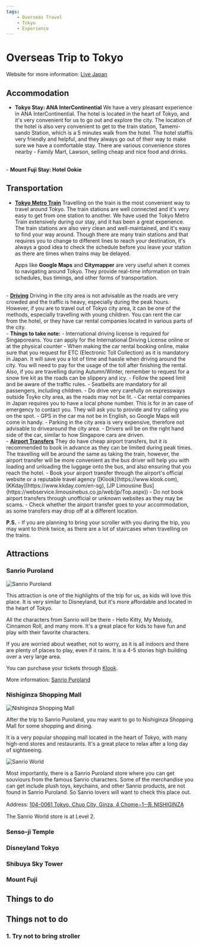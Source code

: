 ```yaml
---
tags:
    - Overseas Travel
    - Tokyo
    - Experience
---
```


# Overseas Trip to Tokyo

Website for more information: [Live Japan](https://livejapan.com/ja/in-tokyo/in-pref-chiba/in-narita/spot-lj0000001/)

## Accommodation

- <b>Tokyo Stay: ANA InterContinential</b>
We have a very pleasant experience in ANA InterContinential. The hotel is located in the heart of Tokyo, and it's very convenient for us to go out and explore the city. The location of the hotel is also very convenient to get to the train station, Tamemi-sando Station, which is a 5 minutes walk from the hotel. 
The hotel staffis very friendly and helpful, and they always go out of their way to make sure we have a comfortable stay.
There are various convenience stores nearby - Family Mart, Lawson, selling cheap and nice food and drinks.
<br>
- <b>Mount Fuji Stay: Hotel Ookie</b>

## Transportation

- <u><b>Tokyo Metro Train</b></u>
  Travelling on the train is the most convenient way to travel around Tokyo. The train stations are well connected and it's very easy to get from one station to another. 
  We have used the Tokyo Metro Train extensively during our stay, and it has been a great experience.
  The train stations are also very clean and well-maintained, and it's easy to find your way around.
  Though there are many train stations and that requires you to change to different lines to reach your destination, it's always a good idea to check the schedule before you leave your station as there are times when trains may be delayed.

  Apps like <b>Google Maps</b> and <b>Citymapper</b> are very useful when it comes to navigating around Tokyo. They provide real-time information on train schedules, bus timings, and other forms of transportation.
<br>
- <u><b>Driving</b></u>
  Driving in the city area is not advisable as the roads are very crowded and the traffic is heavy, especially during the peak hours. However, if you are to travel out of Tokyo city area, it can be one of the methods, especially travelling with young children.
  You can rent the car from the hotel, or they have car rental companies located in various parts of the city.
<br>
  - <b>Things to take note:</b>
    - International driving license is required for Singaporeans. You can apply for the International Driving License online or at the physical counter
    - When making the car rental booking online, make sure that you request for ETC (Electronic Toll Collection) as it is mandatory in Japan. It will save you a lot of time and hassle when driving around the city. You will need to pay for the usage of the toll after finishing the rental.
    Also, if you are travelling during Autumn/Winter, remember to request for a snow tire kit as the roads can be slippery and icy.
    - Follow the speed limit and be aware of the traffic rules.
    - Seatbelts are mandatory for all passengers, including children.
    - Do drive very carefully on expressways outside Toyko city area, as the roads may not be lit.
    - Car rental companies in Japan requires you to have a local phone number. This is for in an case of emergency to contact you. They will ask you to provide and try calling you on the spot.
    - GPS in the car ma not be in English, so Google Maps will come in handy. 
    - Parking in the city area is very expensive, therefore not advisable to drivearound the city area.
    - Drivers will be on the right hand side of the car, similar to how Singapore cars are driven.
<br>
- <u><b>Airport Transfers</b></u>
  They do have cheap airport transfers, but it is recommended to book in advance as they can be limited during peak times. The travelling will be around the same as taking the train, however, the airport transfer will be more convenient as the bus driver will help you with loading and unloading the luggage onto the bus, and also ensuring that you reach the hotel.
  - Book your airport transfer through the airport's official website or a reputable travel agency ([Klook](https://www.klook.com), [KKday](https://www.kkday.com/en-sg), [JP Limousine Bus](https://webservice.limousinebus.co.jp/web/jp/Top.aspx))
  - Do not book airport transfers through unofficial or unknown websites as they may be scams.
  - Check whether the airport transfer goes to your accommodation, as some transfers may drop off at a different location.

<b>P.S.</b> - If you are planning to bring your scroller with you during the trip, you may want to think twice, as there are a lot of staircases when travelling on the trains.


## Attractions

### Sanrio Puroland

![Sanrio Puroland](https://www.puroland.jp/wp-content/uploads/2023/10/top_kv_001_PC-scaled.jpg)

<p>
This attraction is one of the highlights of the trip for us, as kids will love this place. It is very similar to Disneyland, but it's more affordable and located in the heart of Tokyo.

All the characters from Sanrio will be there - Hello Kitty, My Melody, Cinnamon Roll, and many more. It's a great place for kids to have fun and play with their favorite characters.

If you are worried about weather, not to worry, as it is all indoors and there are plenty of places to play, even if it rains. It is a 4-5 stories high building over a very large area.

You can purchase your tickets through [Klook](https://www.klook.com/activity/2276-sanrio-puroland-tokyo/?spm=SearchResult.SearchResult_LIST&clickId=05534189c0).

More information: [Sanrio Puroland](https://en.puroland.jp/language/)
</p>

### Nishiginza Shopping Mall

![Nishiginza Shopping Mall](https://lh3.googleusercontent.com/p/AF1QipPikjR3LXhTMatNS1cK8hAzCbfkAlhEjQ89RNi7=s1360-w1360-h1020)

<p>
After the trip to Sanrio Puroland, you may want to go to Nishiginza Shopping Mall for some shopping and dining.

It is a very popular shopping mall located in the heart of Tokyo, with many high-end stores and restaurants. It's a great place to relax after a long day of sightseeing.

![Sanrio World](https://a.mktgcdn.com/p/ge_Em8eodu7u6J7pQSuBFCZ4RvegOGzQr1eiJ_R7Jtw/4032x3024.jpg)

Most importantly, there is a Sanrio Puroland store where you can get souviours from the famous Sanrio characters. Some of the merchandise you can get include plush toys, keychains, and other Sanrio products, are not found in Sanrio Puroland. So Sanrio lovers will want to check this place out.

Address: [104-0061 Tokyo, Chuo City, Ginza, 4 Chome−1−先 NISHIGINZA](https://www.google.com/maps?client=safari&sca_esv=813837a4ab300c6b&rls=en&sxsrf=ADLYWIIOIqryuJ5VPcZoQAGCc6PYGIkpiQ:1735978184864&biw=1512&bih=860&dpr=2&um=1&ie=UTF-8&fb=1&gl=sg&sa=X&geocode=KQEOBJzlixhgMe2kBIaSZHSn&daddr=Japan,+〒104-0061+Tokyo,+Chuo+City,+Ginza,+4+Chome%E2%88%921%E2%88%92先+NISHIGINZA)

The Sanrio World store is at Level 2.
</p>

### Senso-ji Temple

### Disneyland Tokyo

### Shibuya Sky Tower

### Mount Fuji



## Things to do



## Things not to do

### 1. Try not to bring stroller